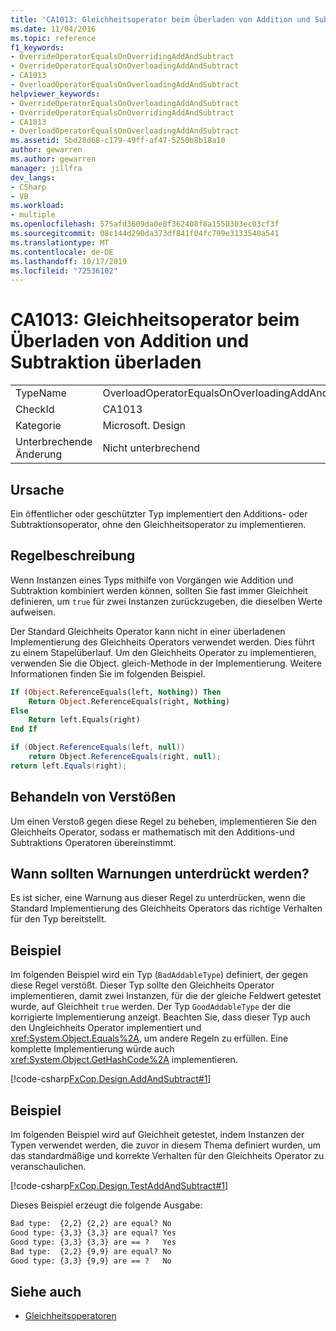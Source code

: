 ```yaml
---
title: 'CA1013: Gleichheitsoperator beim Überladen von Addition und Subtraktion überladen'
ms.date: 11/04/2016
ms.topic: reference
f1_keywords:
- OverrideOperatorEqualsOnOverridingAddAndSubtract
- OverrideOperatorEqualsOnOverloadingAddAndSubtract
- CA1013
- OverloadOperatorEqualsOnOverloadingAddAndSubtract
helpviewer_keywords:
- OverrideOperatorEqualsOnOverloadingAddAndSubtract
- OverrideOperatorEqualsOnOverridingAddAndSubtract
- CA1013
- OverloadOperatorEqualsOnOverloadingAddAndSubtract
ms.assetid: 5bd28d68-c179-49ff-af47-5250b8b18a10
author: gewarren
ms.author: gewarren
manager: jillfra
dev_langs:
- CSharp
- VB
ms.workload:
- multiple
ms.openlocfilehash: 575afd3609da0e8f362408f8a1550303ec03cf3f
ms.sourcegitcommit: 08c144d290da373df841f04fc799e3133540a541
ms.translationtype: MT
ms.contentlocale: de-DE
ms.lasthandoff: 10/17/2019
ms.locfileid: "72536102"
---
```

# <a name="ca1013-overload-operator-equals-on-overloading-add-and-subtract"></a>CA1013: Gleichheitsoperator beim Überladen von Addition und Subtraktion überladen

|||
|-|-|
|TypeName|OverloadOperatorEqualsOnOverloadingAddAndSubtract|
|CheckId|CA1013|
|Kategorie|Microsoft. Design|
|Unterbrechende Änderung|Nicht unterbrechend|

## <a name="cause"></a>Ursache
Ein öffentlicher oder geschützter Typ implementiert den Additions- oder Subtraktionsoperator, ohne den Gleichheitsoperator zu implementieren.

## <a name="rule-description"></a>Regelbeschreibung
Wenn Instanzen eines Typs mithilfe von Vorgängen wie Addition und Subtraktion kombiniert werden können, sollten Sie fast immer Gleichheit definieren, um `true` für zwei Instanzen zurückzugeben, die dieselben Werte aufweisen.

Der Standard Gleichheits Operator kann nicht in einer überladenen Implementierung des Gleichheits Operators verwendet werden. Dies führt zu einem Stapelüberlauf. Um den Gleichheits Operator zu implementieren, verwenden Sie die Object. gleich-Methode in der Implementierung. Weitere Informationen finden Sie im folgenden Beispiel.

```vb
If (Object.ReferenceEquals(left, Nothing)) Then
    Return Object.ReferenceEquals(right, Nothing)
Else
    Return left.Equals(right)
End If
```

```csharp
if (Object.ReferenceEquals(left, null))
    return Object.ReferenceEquals(right, null);
return left.Equals(right);
```

## <a name="how-to-fix-violations"></a>Behandeln von Verstößen
Um einen Verstoß gegen diese Regel zu beheben, implementieren Sie den Gleichheits Operator, sodass er mathematisch mit den Additions-und Subtraktions Operatoren übereinstimmt.

## <a name="when-to-suppress-warnings"></a>Wann sollten Warnungen unterdrückt werden?
Es ist sicher, eine Warnung aus dieser Regel zu unterdrücken, wenn die Standard Implementierung des Gleichheits Operators das richtige Verhalten für den Typ bereitstellt.

## <a name="example"></a>Beispiel
Im folgenden Beispiel wird ein Typ (`BadAddableType`) definiert, der gegen diese Regel verstößt. Dieser Typ sollte den Gleichheits Operator implementieren, damit zwei Instanzen, für die der gleiche Feldwert getestet wurde, auf Gleichheit `true` werden. Der Typ `GoodAddableType` der die korrigierte Implementierung anzeigt. Beachten Sie, dass dieser Typ auch den Ungleichheits Operator implementiert und <xref:System.Object.Equals%2A>, um andere Regeln zu erfüllen. Eine komplette Implementierung würde auch <xref:System.Object.GetHashCode%2A> implementieren.

[!code-csharp[FxCop.Design.AddAndSubtract#1](../code-quality/codesnippet/CSharp/ca1013-overload-operator-equals-on-overloading-add-and-subtract_1.cs)]

## <a name="example"></a>Beispiel
Im folgenden Beispiel wird auf Gleichheit getestet, indem Instanzen der Typen verwendet werden, die zuvor in diesem Thema definiert wurden, um das standardmäßige und korrekte Verhalten für den Gleichheits Operator zu veranschaulichen.

[!code-csharp[FxCop.Design.TestAddAndSubtract#1](../code-quality/codesnippet/CSharp/ca1013-overload-operator-equals-on-overloading-add-and-subtract_2.cs)]

Dieses Beispiel erzeugt die folgende Ausgabe:

```txt
Bad type:  {2,2} {2,2} are equal? No
Good type: {3,3} {3,3} are equal? Yes
Good type: {3,3} {3,3} are == ?   Yes
Bad type:  {2,2} {9,9} are equal? No
Good type: {3,3} {9,9} are == ?   No
```

## <a name="see-also"></a>Siehe auch

- [Gleichheitsoperatoren](/dotnet/standard/design-guidelines/equality-operators)
